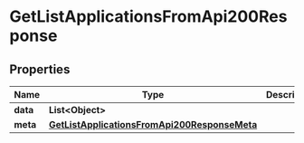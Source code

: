 

# GetListApplicationsFromApi200Response


## Properties

| Name | Type | Description | Notes |
|------------ | ------------- | ------------- | -------------|
|**data** | **List&lt;Object&gt;** |  |  [optional] |
|**meta** | [**GetListApplicationsFromApi200ResponseMeta**](GetListApplicationsFromApi200ResponseMeta.md) |  |  [optional] |



